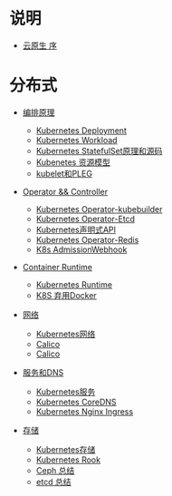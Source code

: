 

# 说明

- [云原生  序](README.md)

# 分布式
- [编排原理]() 
  - [Kubernetes Deployment](/cloudNative/k8sDeployment.md)
  - [Kubernetes Workload](/cloudNative/k8sResource.md)
  - [Kubernetes StatefulSet原理和源码](/cloudNative/k8sStatefulSet.md) 
  - [Kubenetes 资源模型](/cloudNative/k8sResouceModel.md) 
  - [kubelet和PLEG](/cloudNative/k8sPLEG.md)

- [Operator && Controller]() 
  - [Kubernetes Operator-kubebuilder ](/cloudNative/k8s-operator.md)
  - [Kubernetes Operator-Etcd](/cloudNative/k8sOperator.md)
  - [Kubernetes声明式API](/cloudNative/k8sDeclarativeAPI.md)
  - [Kubernetes Operator-Redis](/cloudNative/k8sOperator-redis.md)
  - [K8s AdmissionWebhook](/cloudNative/k8sAdmissionWebhook.md)



- [Container Runtime]() 
  - [Kubernetes Runtime](/cloudNative/k8sRuntime.md)
  - [K8S 弃用Docker](/cloudNative/k8sAbandonDocker.md)

- [网络]() 
  - [Kubernetes网络](/cloudNative/k8sNetwork.md)
  - [Calico](/cloudNative/k8sCalico.md)
  - [Calico](/cloudNative/k8sCalico1.md)


- [服务和DNS]() 
  - [Kubernetes服务](/cloudNative/k8sService.md)
  - [Kubernetes CoreDNS](/cloudNative/k8sDNS.md)
  - [Kubernetes Nginx Ingress](/cloudNative/k8sIngressNginx.md)

- [存储]() 
  - [Kubernetes存储](/cloudNative/k8sStorage.md)
  - [Kubernetes Rook](/cloudNative/k8sRook.md)
  - [Ceph 总结](/cloudNative/ceph.md)
  - [etcd 总结](/cloudNative/etcd.md)